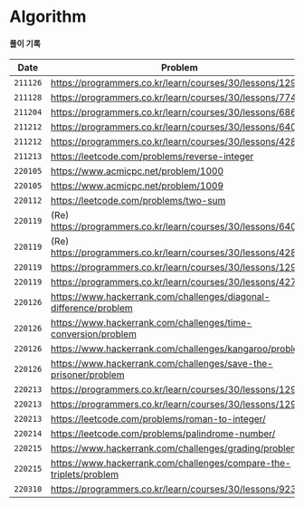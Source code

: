 # Algorithm

#### 풀이 기록

| Date     | Problem                                                            | Code                                  | Time     |
| -------- | ------------------------------------------------------------------ | ------------------------------------- | -------- |
| `211126` | https://programmers.co.kr/learn/courses/30/lessons/12910           | [js](code/pg_12910.js)                | -        |
| `211128` | https://programmers.co.kr/learn/courses/30/lessons/77484           | [js](code/pg_77484.js)                | -        |
| `211204` | https://programmers.co.kr/learn/courses/30/lessons/68644           | [js](code/pg_68644.js)                | -        |
| `211212` | https://programmers.co.kr/learn/courses/30/lessons/64061           | [js](code/pg_64061.js)                | -        |
| `211212` | https://programmers.co.kr/learn/courses/30/lessons/42840           | [js](code/pg_42840.js)                | -        |
| `211213` | https://leetcode.com/problems/reverse-integer                      | [js](code/lt_reverse-integer.js)      | -        |
| `220105` | https://www.acmicpc.net/problem/1000                               | [js](code/bj_1000.js)                 | -        |
| `220105` | https://www.acmicpc.net/problem/1009                               | [js](code/bj_1009.js)                 | 02:02:14 |
| `220112` | https://leetcode.com/problems/two-sum                              | [js](code/lt_two-sum.js)              | 00:33:13 |
| `220119` | (Re) https://programmers.co.kr/learn/courses/30/lessons/64061      | [js](code/pg_64061_1.js)              | 01:00:02 |
| `220119` | (Re) https://programmers.co.kr/learn/courses/30/lessons/42840      | [js](code/pg_42840_1.js)              | 00:40:56 |
| `220119` | https://programmers.co.kr/learn/courses/30/lessons/12930           | [js](code/pg_12930.js)                | 00:19:40 |
| `220119` | https://programmers.co.kr/learn/courses/30/lessons/42748           | [js](code/pg_42748.js)                | 00:13:41 |
| `220126` | https://www.hackerrank.com/challenges/diagonal-difference/problem  | [js](code/hr_diagonal-difference.js)  | 00:26:72 |
| `220126` | https://www.hackerrank.com/challenges/time-conversion/problem      | [js](code/hr_time-conversion.js)      | 00:34:36 |
| `220126` | https://www.hackerrank.com/challenges/kangaroo/problem             | [js](code/hr_kangaroo.js)             | 00:22:02 |
| `220126` | https://www.hackerrank.com/challenges/save-the-prisoner/problem    | [js](code/hr_save-the-prisoner.js)    | 00:58:06 |
| `220213` | https://programmers.co.kr/learn/courses/30/lessons/12901           | [js](code/pg_12901.js)                | 00:10:36 |
| `220213` | https://programmers.co.kr/learn/courses/30/lessons/12928           | [js](code/pg_12928.js)                | 00:08:27 |
| `220213` | https://leetcode.com/problems/roman-to-integer/                    | [js](code/lt_roman-to-integer.js)     | 00:48:01 |
| `220214` | https://leetcode.com/problems/palindrome-number/                   | [js](code/lt_palindrome-number.js)    | 00:14:03 |
| `220215` | https://www.hackerrank.com/challenges/grading/problem              | [js](code/hr_grading.js)              | 00:18:19 |
| `220215` | https://www.hackerrank.com/challenges/compare-the-triplets/problem | [js](code/hr_compare-the-triplets.js) | 00:07:03 |
| `220310` | https://programmers.co.kr/learn/courses/30/lessons/92334           | [js](code/pg_92334.js)                |          |
